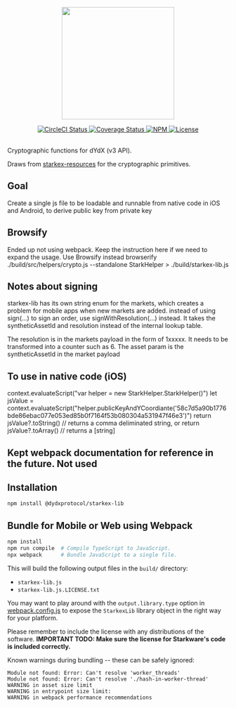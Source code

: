 <p align='center'><img src='https://s3.amazonaws.com/dydx-assets/dydx_logo_black.svg' width='256' /></p>

<div align='center'>
  <a href='https://circleci.com/gh/dydxprotocol/workflows/starkex-lib/tree/master'>
    <img src='https://img.shields.io/circleci/project/github/dydxprotocol/starkex-lib.svg?token=446e78d103fea7b64b2e490215ce2a9669431c96' alt='CircleCI Status' />
  </a>
  <a href='https://coveralls.io/github/dydxprotocol/starkex-lib'>
    <img src='https://coveralls.io/repos/github/dydxprotocol/starkex-lib/badge.svg?t=xQcJRh' alt='Coverage Status' />
  </a>
  <a href='https://www.npmjs.com/package/@dydxprotocol/starkex-lib'>
    <img src='https://img.shields.io/npm/v/@dydxprotocol/starkex-lib.svg' alt='NPM'/>
  </a>
  <a href='https://github.com/dydxprotocol/starkex-lib/blob/master/LICENSE'>
    <img src='https://img.shields.io/github/license/dydxprotocol/starkex-lib.svg' alt='License' />
  </a>
</div>
<br>

Cryptographic functions for dYdX (v3 API).

Draws from [starkex-resources](https://github.com/starkware-libs/starkex-resources) for the cryptographic primitives.

## Goal

Create a single js file to be loadable and runnable from native code in iOS and Android, to derive public key from private key

## Browsify
Ended up not using webpack. Keep the instruction here if we need to expand the usage. Use Browsify instead
browserify ./build/src/helpers/crypto.js --standalone StarkHelper > ./build/starkex-lib.js


## Notes about signing
starkex-lib has its own string enum for the markets, which creates a problem for mobile apps when new markets are added. instead
of using sign(...) to sign an order, use signWithResolution(...) instead. It takes the syntheticAssetId and resolution instead of 
the internal lookup table. 

The resolution is in the markets payload in the form of 1xxxxx. It needs to be transformed into a counter
such as 6. 
The asset param is the syntheticAssetId in the market payload


## To use in native code (iOS)
context.evaluateScript("var helper = new StarkHelper.StarkHelper()")
let jsValue = context.evaluateScript("helper.publicKeyAndYCoordiante('58c7d5a90b1776bde86ebac077e053ed85b0f7164f53b080304a531947f46e3')")
return jsValue?.toString() // returns a comma deliminated string, or
return jsValue?.toArray() // returns a [string]




## Kept webpack documentation for reference in the future. Not used
## Installation

```bash
npm install @dydxprotocol/starkex-lib
```

## Bundle for Mobile or Web using Webpack

```bash
npm install
npm run compile  # Compile TypeScript to JavaScript.
npx webpack      # Bundle JavaScript to a single file.
```

This will build the following output files in the `build/` directory:
* `starkex-lib.js`
* `starkex-lib.js.LICENSE.txt`


You may want to play around with the `output.library.type` option in [webpack.config.js](./webpack.config.js) to expose the `StarkexLib` library object in the right way for your platform.

Please remember to include the license with any distributions of the software. **IMPORTANT TODO: Make sure the license for Starkware's code is included correctly.**

Known warnings during bundling -- these can be safely ignored:

```
Module not found: Error: Can't resolve 'worker_threads'
Module not found: Error: Can't resolve './hash-in-worker-thread'
WARNING in asset size limit
WARNING in entrypoint size limit:
WARNING in webpack performance recommendations
```
